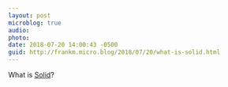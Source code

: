 ```yaml
---
layout: post
microblog: true
audio: 
photo: 
date: 2018-07-20 14:00:43 -0500
guid: http://frankm.micro.blog/2018/07/20/what-is-solid.html
---
```

What is [Solid](https://solid.mit.edu/)?
